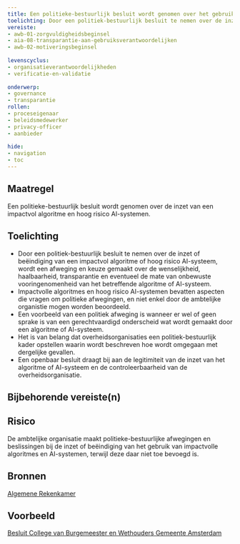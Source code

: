 ```yaml
---
title: Een politieke-bestuurlijk besluit wordt genomen over het gebruik van een impactvol algoritme en hoog risico AI-systemen. 
toelichting: Door een politiek-bestuurlijk besluit te nemen over de inzet van een impactvol algoritme of hoog risico AI-systeem, wordt een afweging en keuze gemaakt over de wenselijkheid, haalbaarheid, transparantie en eventueel de mate van onbewuste vooringenomheid van het betreffende algoritme of AI-systeem. Een openbaar besluit draagt ook bij aan de controleerbaarheid van een overheidsorganisatie. 
vereiste:
- awb-01-zorgvuldigheidsbeginsel
- aia-08-transparantie-aan-gebruiksverantwoordelijken
- awb-02-motiveringsbeginsel
  
levenscyclus:
- organisatieverantwoordelijkheden
- verificatie-en-validatie
  
onderwerp:
- governance
- transparantie
rollen:
- proceseigenaar
- beleidsmedewerker
- privacy-officer
- aanbieder
  
hide:
- navigation
- toc
---
```


<!-- tags -->

## Maatregel

Een politieke-bestuurlijk besluit wordt genomen over de inzet van een impactvol algoritme en hoog risico AI-systemen. 

## Toelichting
- Door een politiek-bestuurlijk besluit te nemen over de inzet of beëindiging van een impactvol algoritme of hoog risico AI-systeem, wordt een afweging en keuze gemaakt over de wenselijkheid, haalbaarheid, transparantie en eventueel de mate van onbewuste vooringenomenheid van het betreffende algoritme of AI-systeem.
- Impactvolle algoritmes en hoog risico AI-systemen bevatten aspecten die vragen om politieke afwegingen, en niet enkel door de ambtelijke organistie mogen worden beoordeeld.
- Een voorbeeld van een politiek afweging is wanneer er wel of geen sprake is van een gerechtvaardigd onderscheid wat wordt gemaakt door een algoritme of AI-systeem. 
- Het is van belang dat overheidsorganisaties een politiek-bestuurlijk kader opstellen waarin wordt beschreven hoe wordt omgegaan met dergelijke gevallen. 
- Een openbaar besluit draagt bij aan de legitimiteit van de inzet van het algoritme of AI-systeem en de controleerbaarheid van de overheidsorganisatie. 
    
## Bijbehorende vereiste(n)

<!-- list_vereisten_on_maatregelen_page -->

## Risico
De ambtelijke organisatie maakt politieke-bestuurlijke afwegingen en beslissingen bij de inzet of beëindiging van het gebruik van impactvolle algoritmes en AI-systemen, terwijl deze daar niet toe bevoegd is.

## Bronnen

[Algemene Rekenkamer](https://rekenkamer.rotterdam.nl/wp-content/uploads/2024/05/RO2205-kleur-bekennen-vervolgonderzoek-algoritmes-rekenkamer-rotterdam.pdf)

## Voorbeeld

[Besluit College van Burgemeester en Wethouders Gemeente Amsterdam](https://www.amsterdam.nl/bestuur-organisatie/college/nieuws/nieuws-24-januari-2024/) 
